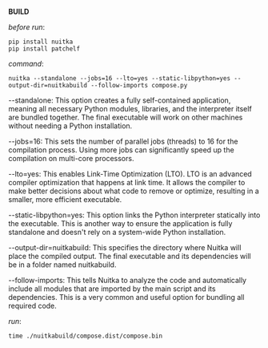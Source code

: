 __BUILD__

_before run_:

    pip install nuitka
    pip install patchelf

_command_:

    nuitka --standalone --jobs=16 --lto=yes --static-libpython=yes --output-dir=nuitkabuild --follow-imports compose.py


--standalone: This option creates a fully self-contained application, meaning all necessary Python modules, libraries, and the interpreter itself are bundled together. The final executable will work on other machines without needing a Python installation.

--jobs=16: This sets the number of parallel jobs (threads) to 16 for the compilation process. Using more jobs can significantly speed up the compilation on multi-core processors.

--lto=yes: This enables Link-Time Optimization (LTO). LTO is an advanced compiler optimization that happens at link time. It allows the compiler to make better decisions about what code to remove or optimize, resulting in a smaller, more efficient executable.

--static-libpython=yes: This option links the Python interpreter statically into the executable. This is another way to ensure the application is fully standalone and doesn't rely on a system-wide Python installation.

--output-dir=nuitkabuild: This specifies the directory where Nuitka will place the compiled output. The final executable and its dependencies will be in a folder named nuitkabuild.

--follow-imports: This tells Nuitka to analyze the code and automatically include all modules that are imported by the main script and its dependencies. This is a very common and useful option for bundling all required code.

_run_:

    time ./nuitkabuild/compose.dist/compose.bin
